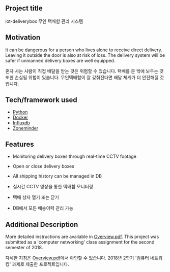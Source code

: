 ## Project title
iot-deliverybox 무인 택배함 관리 시스템

## Motivation
It can be dangerous for a person who lives alone to receive direct delivery.
Leaving it outside the door is also at risk of loss.
The delivery system will be safer if unmanned delivery boxes are well equipped.

혼자 사는 사람이 직접 배달을 받는 것은 위험할 수 있습니다.
택배를 문 밖에 놔두는 것 또한 손실될 위험이 있습니다.
무인택배함이 잘 갖춰진다면 배달 체계가 더 안전해질 것입니다.

## Tech/framework used
- [Python](https://www.python.org/)
- [Docker](https://www.docker.com/)
- [Influxdb](https://www.influxdata.com/)
- [Zoneminder](https://zoneminder.com/)

## Features
- Monitoring delivery boxes through real-time CCTV footage
- Open or close delivery boxes
- All shipping history can be managed in DB

- 실시간 CCTV 영상을 통한 택배함 모니터링
- 택배 상자 열기 또는 닫기
- DB에서 모든 배송이력 관리 가능


## Additional Description
More detailed instructions are available in [Overview.pdf](https://github.com/ijnuemik/iot-deliverybox/blob/master/1-Overview.pdf).
This project was submitted as a 'computer networking' class assignment for the second semester of 2018.

자세한 지침은 [Overview.pdf](https://github.com/ijnuemik/iot-deliverybox/blob/master/1-Overview.pdf)에서 확인할 수 있습니다.
2018년 2학기 '컴퓨터 네트워킹' 과제로 제출한 프로젝트입니다.
